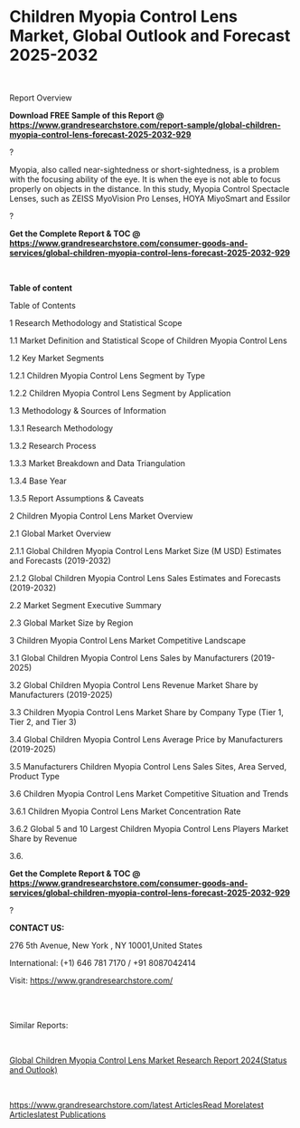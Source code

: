<h1>Children Myopia Control Lens Market, Global Outlook and Forecast 2025-2032</h1><br/><p>Report Overview</p>
 
 
 
 <div><b>Download FREE Sample of this Report @ <a href="https://www.grandresearchstore.com/report-sample/global-children-myopia-control-lens-forecast-2025-2032-929">https://www.grandresearchstore.com/report-sample/global-children-myopia-control-lens-forecast-2025-2032-929</a></b></div>
 
 
 
 <p>? </p>
 
 
 
 <p>Myopia, also called near-sightedness or short-sightedness, is a problem with the focusing ability of the eye. It is when the eye is not able to focus properly on objects in the distance. In this study, Myopia Control Spectacle Lenses, such as ZEISS MyoVision Pro Lenses, HOYA MiyoSmart and Essilor</p>
 
 
 
 <p>? </p>
 
 
 
 <div><b>Get the Complete Report & TOC @ <a href="https://www.grandresearchstore.com/consumer-goods-and-services/global-children-myopia-control-lens-forecast-2025-2032-929">https://www.grandresearchstore.com/consumer-goods-and-services/global-children-myopia-control-lens-forecast-2025-2032-929</a></b></div>
 
 
 
 <p><br />
 
 <b>Table of content</b></p>
 
 
 
 <p>Table of Contents<br />
 
 1 Research Methodology and Statistical Scope<br />
 
 1.1 Market Definition and Statistical Scope of Children Myopia Control Lens<br />
 
 1.2 Key Market Segments<br />
 
 1.2.1 Children Myopia Control Lens Segment by Type<br />
 
 1.2.2 Children Myopia Control Lens Segment by Application<br />
 
 1.3 Methodology & Sources of Information<br />
 
 1.3.1 Research Methodology<br />
 
 1.3.2 Research Process<br />
 
 1.3.3 Market Breakdown and Data Triangulation<br />
 
 1.3.4 Base Year<br />
 
 1.3.5 Report Assumptions & Caveats<br />
 
 2 Children Myopia Control Lens Market Overview<br />
 
 2.1 Global Market Overview<br />
 
 2.1.1 Global Children Myopia Control Lens Market Size (M USD) Estimates and Forecasts (2019-2032)<br />
 
 2.1.2 Global Children Myopia Control Lens Sales Estimates and Forecasts (2019-2032)<br />
 
 2.2 Market Segment Executive Summary<br />
 
 2.3 Global Market Size by Region<br />
 
 3 Children Myopia Control Lens Market Competitive Landscape<br />
 
 3.1 Global Children Myopia Control Lens Sales by Manufacturers (2019-2025)<br />
 
 3.2 Global Children Myopia Control Lens Revenue Market Share by Manufacturers (2019-2025)<br />
 
 3.3 Children Myopia Control Lens Market Share by Company Type (Tier 1, Tier 2, and Tier 3)<br />
 
 3.4 Global Children Myopia Control Lens Average Price by Manufacturers (2019-2025)<br />
 
 3.5 Manufacturers Children Myopia Control Lens Sales Sites, Area Served, Product Type<br />
 
 3.6 Children Myopia Control Lens Market Competitive Situation and Trends<br />
 
 3.6.1 Children Myopia Control Lens Market Concentration Rate<br />
 
 3.6.2 Global 5 and 10 Largest Children Myopia Control Lens Players Market Share by Revenue<br />
 
 3.6.</p>
 
 
 
 <div><b>Get the Complete Report & TOC @ <a href="https://www.grandresearchstore.com/consumer-goods-and-services/global-children-myopia-control-lens-forecast-2025-2032-929">https://www.grandresearchstore.com/consumer-goods-and-services/global-children-myopia-control-lens-forecast-2025-2032-929</a></b></div>
 
 
 
 <p>? </p>
 
 
 
 <p><b>CONTACT US:</b><br />
 
 276 5th Avenue, New York , NY 10001,United States<br />
 
 International: (+1) 646 781 7170 / +91 8087042414<br />
 
 Visit: <a href="https://www.grandresearchstore.com/">https://www.grandresearchstore.com/</a><br />
 
 <br />
 
 <br />
 
 Similar Reports:<br />
 
 <br />
 
 <a href="https://www.grandresearchstore.com/consumer-goods-and-services/global-children-myopia-control-lens-2024-729">Global Children Myopia Control Lens Market Research Report 2024(Status and Outlook)</a><br />
 
 <br />
 
 <a href="https://gyeongbokgung.com">https://www.grandresearchstore.com/</a><a href="https://hallyeomaritime.com">latest Articles</a><a href="https://jingwansa.com">Read More</a><a href="https://nguoiviet.jp/">latest Articles</a><a href="https://www.intelmarketresearch.com/">latest Publications</a></p>